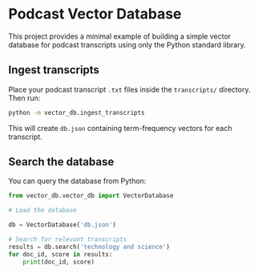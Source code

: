 # Podcast Vector Database

This project provides a minimal example of building a simple vector database for podcast transcripts using only the Python standard library.

## Ingest transcripts

Place your podcast transcript `.txt` files inside the `transcripts/` directory. Then run:

```bash
python -m vector_db.ingest_transcripts
```

This will create `db.json` containing term-frequency vectors for each transcript.

## Search the database

You can query the database from Python:

```python
from vector_db.vector_db import VectorDatabase

# Load the database

db = VectorDatabase('db.json')

# Search for relevant transcripts
results = db.search('technology and science')
for doc_id, score in results:
    print(doc_id, score)
```
